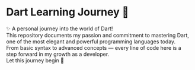 # Dart Learning Journey 🚀

✨ A personal journey into the world of Dart!  
This repository documents my passion and commitment to mastering Dart, one of the most elegant and powerful programming languages today.  
From basic syntax to advanced concepts — every line of code here is a step forward in my growth as a developer.  
Let this journey begin 🚀
